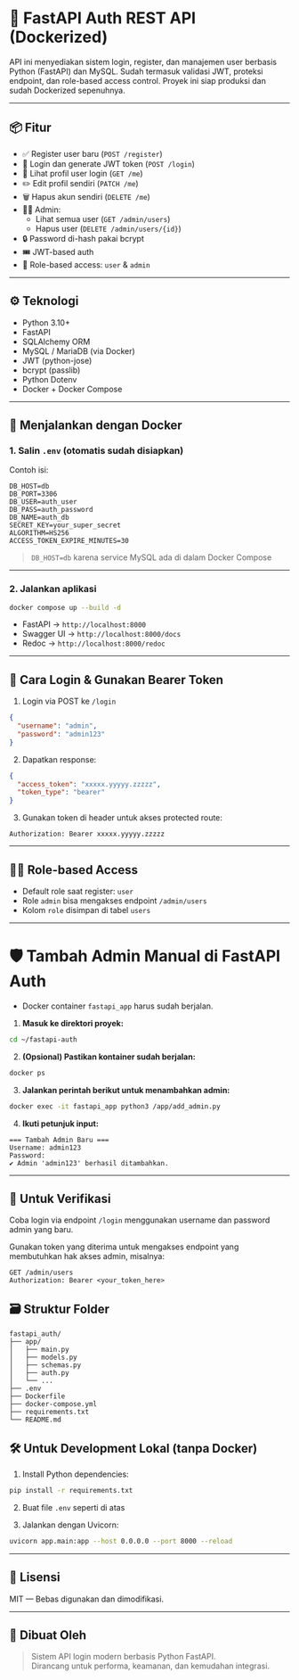 # 🔐 FastAPI Auth REST API (Dockerized)

API ini menyediakan sistem login, register, dan manajemen user berbasis Python (FastAPI) dan MySQL. Sudah termasuk validasi JWT, proteksi endpoint, dan role-based access control. Proyek ini siap produksi dan sudah Dockerized sepenuhnya.

---

## 📦 Fitur

- ✅ Register user baru (`POST /register`)
- 🔐 Login dan generate JWT token (`POST /login`)
- 👤 Lihat profil user login (`GET /me`)
- ✏️ Edit profil sendiri (`PATCH /me`)
- 🗑️ Hapus akun sendiri (`DELETE /me`)
- 🧑‍💼 Admin:
  - Lihat semua user (`GET /admin/users`)
  - Hapus user (`DELETE /admin/users/{id}`)
- 🔒 Password di-hash pakai bcrypt
- 🎟️ JWT-based auth
- 🔐 Role-based access: `user` & `admin`

---

## ⚙️ Teknologi

- Python 3.10+
- FastAPI
- SQLAlchemy ORM
- MySQL / MariaDB (via Docker)
- JWT (python-jose)
- bcrypt (passlib)
- Python Dotenv
- Docker + Docker Compose

---

## 🐳 Menjalankan dengan Docker

### 1. Salin `.env` (otomatis sudah disiapkan)

Contoh isi:

```env
DB_HOST=db
DB_PORT=3306
DB_USER=auth_user
DB_PASS=auth_password
DB_NAME=auth_db
SECRET_KEY=your_super_secret
ALGORITHM=HS256
ACCESS_TOKEN_EXPIRE_MINUTES=30
```

> `DB_HOST=db` karena service MySQL ada di dalam Docker Compose

---

### 2. Jalankan aplikasi

```bash
docker compose up --build -d
```

- FastAPI → `http://localhost:8000`
- Swagger UI → `http://localhost:8000/docs`
- Redoc → `http://localhost:8000/redoc`

---

## 🔐 Cara Login & Gunakan Bearer Token

1. Login via POST ke `/login`

```json
{
  "username": "admin",
  "password": "admin123"
}
```

2. Dapatkan response:

```json
{
  "access_token": "xxxxx.yyyyy.zzzzz",
  "token_type": "bearer"
}
```

3. Gunakan token di header untuk akses protected route:

```
Authorization: Bearer xxxxx.yyyyy.zzzzz
```

---

## 🧑‍💼 Role-based Access

- Default role saat register: `user`
- Role `admin` bisa mengakses endpoint `/admin/users`
- Kolom `role` disimpan di tabel `users`

---

# 🛡️ Tambah Admin Manual di FastAPI Auth

- Docker container `fastapi_app` harus sudah berjalan.

1. **Masuk ke direktori proyek:**

```bash
cd ~/fastapi-auth
```

2. **(Opsional) Pastikan kontainer sudah berjalan:**

```bash
docker ps
```

3. **Jalankan perintah berikut untuk menambahkan admin:**

```bash
docker exec -it fastapi_app python3 /app/add_admin.py
```

4. **Ikuti petunjuk input:**

```
=== Tambah Admin Baru ===
Username: admin123
Password:
✔️ Admin 'admin123' berhasil ditambahkan.
```

---

## 🧪 Untuk Verifikasi

Coba login via endpoint `/login` menggunakan username dan password admin yang baru.

Gunakan token yang diterima untuk mengakses endpoint yang membutuhkan hak akses admin, misalnya:

```
GET /admin/users
Authorization: Bearer <your_token_here>
```

## 🗃️ Struktur Folder

```
fastapi_auth/
├── app/
│   ├── main.py
│   ├── models.py
│   ├── schemas.py
│   ├── auth.py
│   └── ...
├── .env
├── Dockerfile
├── docker-compose.yml
├── requirements.txt
└── README.md
```

## 🛠️ Untuk Development Lokal (tanpa Docker)

1. Install Python dependencies:

```bash
pip install -r requirements.txt
```

2. Buat file `.env` seperti di atas

3. Jalankan dengan Uvicorn:

```bash
uvicorn app.main:app --host 0.0.0.0 --port 8000 --reload
```

---

## 📜 Lisensi

MIT — Bebas digunakan dan dimodifikasi.

---

## 👤 Dibuat Oleh

> Sistem API login modern berbasis Python FastAPI.  
> Dirancang untuk performa, keamanan, dan kemudahan integrasi.
